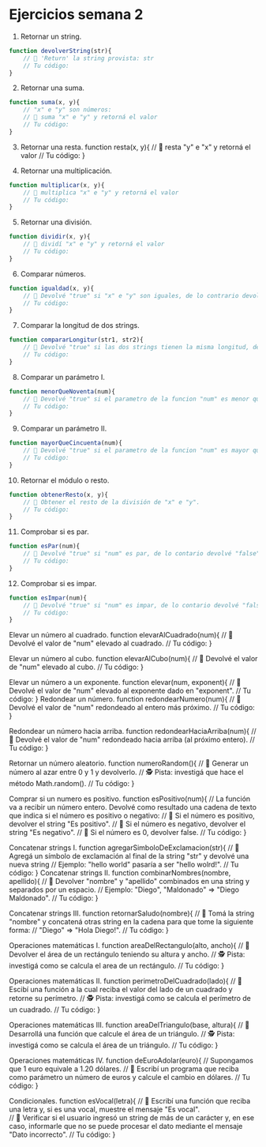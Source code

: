 # Ejercicios semana 2

1. Retornar un string.
```javascript
function devolverString(str){
    // 🎯 'Return' la string provista: str
    // Tu código: 
}
```
2. Retornar una suma.
```javascript
function suma(x, y){
    // "x" e "y" son números: 
    // 🎯 suma "x" e "y" y retorná el valor
    // Tu código: 
}
```

3. Retornar una resta.
function resta(x, y){
    // 🎯 resta "y" e "x" y retorná el valor
    // Tu código: 
}


4. Retornar una multiplicación.
```javascript
function multiplicar(x, y){
    // 🎯 multiplica "x" e "y" y retorná el valor
    // Tu código: 
}
```

5. Retornar una división.
```javascript
function dividir(x, y){
    // 🎯 dividí "x" e "y" y retorná el valor
    // Tu código: 
}
```

6. Comparar números.
```javascript
function igualdad(x, y){
    // 🎯 Devolvé "true" si "x" e "y" son iguales, de lo contrario devolvé "false".
    // Tu código: 
}
```

7. Comparar la longitud de dos strings.
```javascript
function compararLongitur(str1, str2){
    // 🎯 Devolvé "true" si las dos strings tienen la misma longitud, de lo contrario devolvé "false".
    // Tu código: 
}
```

8. Comparar un parámetro I.
```javascript
function menorQueNoventa(num){
    // 🎯 Devolvé "true" si el parametro de la funcion "num" es menor que noventa, de lo contrario devolvé "false".
    // Tu código: 
}
```

9. Comparar un parámetro II.
```javascript
function mayorQueCincuenta(num){
    // 🎯 Devolvé "true" si el parametro de la funcion "num" es mayor que cincuenta, de lo contrario devolvé "false".
    // Tu código: 
}
```

10. Retornar el módulo o resto.
```javascript
function obtenerResto(x, y){
    // 🎯 Obtener el resto de la división de "x" e "y".
    // Tu código: 
}
```

11. Comprobar si es par.
```javascript
function esPar(num){
    // 🎯 Devolvé "true" si "num" es par, de lo contario devolvé "false".
    // Tu código: 
}
```

12. Comprobar si es impar.
```javascript
function esImpar(num){
    // 🎯 Devolvé "true" si "num" es impar, de lo contario devolvé "false".
    // Tu código: 
}
```

Elevar un número al cuadrado.
function elevarAlCuadrado(num){
    // 🎯 Devolvé el valor de "num" elevado al cuadrado.
    // Tu código: 
}


Elevar un número al cubo.
function elevarAlCubo(num){
    // 🎯 Devolvé el valor de "num" elevado al cubo.
    // Tu código: 
}


Elevar un número a un exponente.
function elevar(num, exponent){
    // 🎯 Devolvé el valor de "num" elevado al exponente dado en "exponent".
    // Tu código: 
}
Redondear un número.
function redondearNumero(num){
    // 🎯 Devolvé el valor de "num" redondeado al entero más próximo.
    // Tu código: 
}


Redondear un número hacia arriba.
function redondearHaciaArriba(num){
    // 🎯 Devolvé el valor de "num" redondeado hacia arriba (al próximo entero).
    // Tu código: 
}


Retornar un número aleatorio.
function numeroRandom(){
    // 🎯 Generar un número al azar entre 0 y 1 y devolverlo.
    // 🕵️ Pista: investigá que hace el método Math.random(). 
    // Tu código: 
}


Comprar si un numero es positivo.
function esPositivo(num){
    // La función va a recibir un número entero. Devolvé como resultado una cadena de texto que indica si el número es positivo o negativo: 
    // 🎯 Si el número es positivo, devolver el string "Es positivo".
    // 🎯 Si el número es negativo, devolver el string "Es negativo".
    // 🎯 Si el número es 0, devolver false.
    // Tu código: 
}


Concatenar strings I.
function agregarSimboloDeExclamacion(str){
    // 🎯 Agregá un símbolo de exclamación al final de la string "str" y devolvé una nueva string 
    // Ejemplo: "hello world" pasaría a ser "hello wolrd!".
    // Tu código: 
}
Concatenar strings II.
function combinarNombres(nombre, apellido){
    // 🎯 Devolver "nombre" y "apellido" combinados en una string y separados por un espacio.
    // Ejemplo: "Diego", "Maldonado" => "Diego Maldonado".
    // Tu código: 
}


Concatenar strings III.
function retornarSaludo(nombre){
    // 🎯 Tomá la string "nombre" y concatená otras string en la cadena para que tome la siguiente forma:
    // "Diego" => "Hola Diego!".
    // Tu código: 
}


Operaciones matemáticas I.
function areaDelRectangulo(alto, ancho){
    // 🎯 Devolver el área de un rectángulo teniendo su altura y ancho.
    // 🕵️ Pista: investigá como se calcula el area de un rectángulo. 
    // Tu código: 
}


Operaciones matemáticas II.
function perimetroDelCuadrado(lado){
    // 🎯 Escibí una función a la cual reciba el valor del lado de un cuadrado y retorne su perímetro.
    // 🕵️ Pista: investigá como se calcula el perímetro de un cuadrado. 
    // Tu código: 
}


Operaciones matemáticas III.
function areaDelTriangulo(base, altura){
    // 🎯 Desarrollá una función que calcule el área de un triángulo.
    // 🕵️ Pista: investigá como se calcula el área de un triángulo. 
    // Tu código: 
}


Operaciones matemáticas IV.
function deEuroAdolar(euro){
    // Supongamos que 1 euro equivale a 1.20 dólares.
    // 🎯 Escribí un programa que reciba como parámetro un número de euros y calcule el cambio en dólares.
    // Tu código: 
}


Condicionales.
function esVocal(letra){
    // 🎯 Escribí una función que reciba una letra y, si es una vocal, muestre el mensaje "Es vocal".  
    // 🎯 Verificar si el usuario ingresó un string de más de un carácter y, en ese caso, informarle que no se puede procesar el dato mediante el mensaje "Dato incorrecto". 
    // Tu código: 
}
